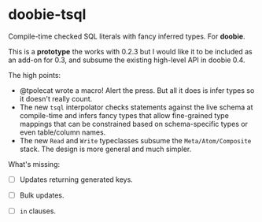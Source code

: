 # doobie-tsql

Compile-time checked SQL literals with fancy inferred types. For **doobie**.

This is a **prototype** the works with 0.2.3 but I would like it to be included as an add-on for 0.3, and subsume the existing high-level API in doobie 0.4.

The high points:

- @tpolecat wrote a macro! Alert the press. But all it does is infer types so it doesn't really count.
- The new `tsql` interpolator checks statements against the live schema at compile-time and infers fancy types that allow fine-grained type mappings that can be constrained based on schema-specific types or even table/column names.
- The new `Read` and `Write` typeclasses subsume the `Meta/Atom/Composite` stack. The design is more general and much simpler.

What's missing:

- [ ] Updates returning generated keys.
- [ ] Bulk updates.
- [ ] `in` clauses.


